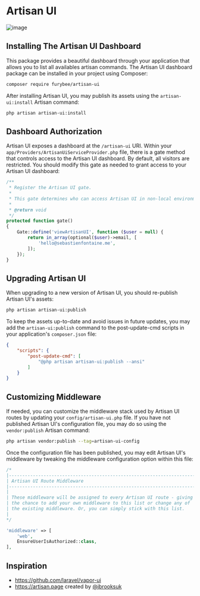 # Artisan UI

![image](https://user-images.githubusercontent.com/45472257/141324726-4279ae1a-cacc-4fd7-b3de-fe3d5be6b999.png)

## Installing The Artisan UI Dashboard

This package provides a beautiful dashboard through your application that allows you to list all availables artisan commands. The Artisan UI dashboard package can be installed in your project using Composer:

```sh
composer require furybee/artisan-ui
```

After installing Artisan UI, you may publish its assets using the `artisan-ui:install` Artisan command:

```sh
php artisan artisan-ui:install
```

## Dashboard Authorization
Artisan UI exposes a dashboard at the `/artisan-ui` URI. Within your `app/Providers/ArtisanUiServiceProvider.php` file, there is a gate method that controls access to the Artisan UI dashboard. By default, all visitors are restricted. You should modify this gate as needed to grant access to your Artisan UI dashboard:

```php
/**
 * Register the Artisan UI gate.
 *
 * This gate determines who can access Artisan UI in non-local environments.
 *
 * @return void
 */
protected function gate()
{
    Gate::define('viewArtisanUI', function ($user = null) {
        return in_array(optional($user)->email, [
            'hello@sebastienfontaine.me',
        ]);
    });
}
```

## Upgrading Artisan UI

When upgrading to a new version of Artisan UI, you should re-publish Artisan UI's assets:

```sh
php artisan artisan-ui:publish
```

To keep the assets up-to-date and avoid issues in future updates, you may add the `artisan-ui:publish` command to the post-update-cmd scripts in your application's `composer.json` file:

```json
{
    "scripts": {
        "post-update-cmd": [
            "@php artisan artisan-ui:publish --ansi"
        ]
    }
}
```

## Customizing Middleware

If needed, you can customize the middleware stack used by Artisan UI routes by updating your `config/artisan-ui.php` file. If you have not published Artisan UI's configuration file, you may do so using the `vendor:publish` Artisan command:

```sh
php artisan vendor:publish --tag=artisan-ui-config
```

Once the configuration file has been published, you may edit Artisan UI's middleware by tweaking the middleware configuration option within this file:

```php
/*
|--------------------------------------------------------------------------
| Artisan UI Route Middleware
|--------------------------------------------------------------------------
|
| These middleware will be assigned to every Artisan UI route - giving you
| the chance to add your own middleware to this list or change any of
| the existing middleware. Or, you can simply stick with this list.
|
*/

'middleware' => [
    'web',
    EnsureUserIsAuthorized::class,
],
```

## Inspiration

- https://github.com/laravel/vapor-ui
- https://artisan.page created by [@jbrooksuk](https://twitter.com/jbrooksuk)

